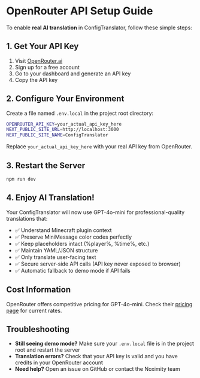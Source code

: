 # OpenRouter API Setup Guide

To enable **real AI translation** in ConfigTranslator, follow these simple steps:

## 1. Get Your API Key

1. Visit [OpenRouter.ai](https://openrouter.ai/)
2. Sign up for a free account
3. Go to your dashboard and generate an API key
4. Copy the API key

## 2. Configure Your Environment

Create a file named `.env.local` in the project root directory:

```bash
OPENROUTER_API_KEY=your_actual_api_key_here
NEXT_PUBLIC_SITE_URL=http://localhost:3000
NEXT_PUBLIC_SITE_NAME=ConfigTranslator
```

Replace `your_actual_api_key_here` with your real API key from OpenRouter.

## 3. Restart the Server

```bash
npm run dev
```

## 4. Enjoy AI Translation!

Your ConfigTranslator will now use GPT-4o-mini for professional-quality translations that:

- ✅ Understand Minecraft plugin context
- ✅ Preserve MiniMessage color codes perfectly
- ✅ Keep placeholders intact (%player%, %time%, etc.)
- ✅ Maintain YAML/JSON structure
- ✅ Only translate user-facing text
- ✅ Secure server-side API calls (API key never exposed to browser)
- ✅ Automatic fallback to demo mode if API fails

## Cost Information

OpenRouter offers competitive pricing for GPT-4o-mini. Check their [pricing page](https://openrouter.ai/models) for current rates.

## Troubleshooting

- **Still seeing demo mode?** Make sure your `.env.local` file is in the project root and restart the server
- **Translation errors?** Check that your API key is valid and you have credits in your OpenRouter account
- **Need help?** Open an issue on GitHub or contact the Noximity team 